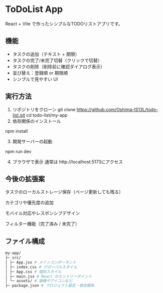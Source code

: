 # ToDoList App

React + Vite で作ったシンプルなTODOリストアプリです。

## 機能

- タスクの追加（テキスト + 期限）
- タスクの完了/未完了切替（クリックで切替）
- タスクの削除（削除前に確認ダイアログ表示）
- 並び替え：登録順 or 期限順
- シンプルで見やすい UI


## 実行方法
1. リポジトリをクローン
git clone https://github.com/Oshima-IS13L/todo-list.git
cd todo-list/my-app
2. 依存関係のインストール

npm install


3. 開発サーバーの起動

npm run dev


4. ブラウザで表示
通常は http://localhost:5173にアクセス

## 今後の拡張案

タスクのローカルストレージ保存（ページ更新しても残る）

カテゴリや優先度の追加

モバイル対応やレスポンシブデザイン

フィルター機能（完了済み / 未完了）

## ファイル構成
```bash
my-app/
├─ src/
│ ├─ App.jsx # メインコンポーネント
│ ├─ index.css # グローバルスタイル
│ ├─ App.css # 個別スタイル
│ ├─ main.jsx # React のエントリーポイント
│ └─ assets/ # 画像やアイコンなど
├─ package.json # プロジェクト設定・依存関係
